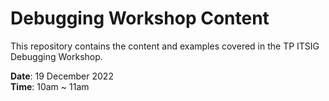 # Debugging Workshop Content

This repository contains the content and examples covered in the TP ITSIG Debugging Workshop.

**Date**: 19 December 2022<br>
**Time**: 10am ~ 11am